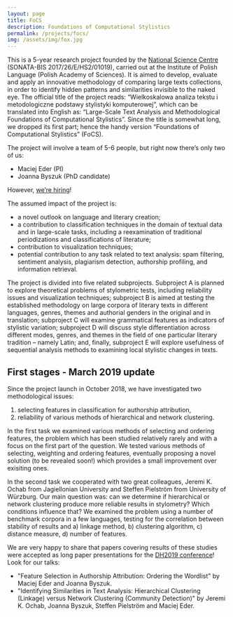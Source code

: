 ```yaml
---
layout: page
title: FoCS
description: Foundations of Computational Stylistics
permalink: /projects/focs/
img: /assets/img/fox.jpg
---
```




This is a 5-year research project founded by the [National Science Centre](https://ncn.gov.pl/?language=en) (SONATA-BIS 2017/26/E/HS2/01019), carried out at the Institute of Polish Language (Polish Academy of Sciences). It is aimed to develop, evaluate and apply an innovative methodology of comparing large texts collections, in order to identify hidden patterns and similarities invisible to the naked eye. The official title of the project reads: “Wielkoskalowa analiza tekstu i metodologiczne podstawy stylistyki komputerowej”, which can be translated into English as: “Large-Scale Text Analysis and Methodological Foundations of Computational Stylistics”. Since the title is somewhat long, we dropped its first part; hence the handy version “Foundations of Computational Stylistics” (FoCS).

The project will involve a team of 5-6 people, but right now there’s only two of us:

* Maciej Eder (PI)
* Joanna Byszuk (PhD candidate)

However, [we’re hiring](https://computationalstylistics.github.io/blog/focs_postdoc1/)!

The assumed impact of the project is:

* a novel outlook on language and literary creation;
* a contribution to classification techniques in the domain of textual data and in large-scale tasks, including a reexamination of traditional periodizations and classifications of literature;
* contribution to visualization techniques;
* potential contribution to any task related to text analysis: spam filtering, sentiment analysis, plagiarism detection, authorship profiling, and information retrieval.

The project is divided into five related subprojects. Subproject A is planned to explore theoretical problems of stylometric tests, including reliability issues and visualization techniques; subproject B is aimed at testing the established methodology on large corpora of literary texts in different languages, genres, themes and authorial genders in the original and in translation; subproject C will examine grammatical features as indicators of stylistic variation; subproject D will discuss style differentiation across different modes, genres, and themes in the field of one particular literary tradition – namely Latin; and, finally, subproject E will explore usefulness of sequential analysis methods to examining local stylistic changes in texts.

## First stages - March 2019 update
Since the project launch in October 2018, we have investigated two methodological issues:  
1) selecting features in classification for authorship attribution,   
2) reliability of various methods of hierarchical and network clustering.   
  
In the first task we examined various methods of selecting and ordering features, the problem which has been studied relatively rarely and with a focus on the first part of the question. We tested various methods of selecting, weighting and ordering features, eventually proposing a novel solution (to be revealed soon!) which provides a small improvement over exisiting ones.     
  
In the second task we cooperated with two great colleagues, Jeremi K. Ochab from Jagiellonian University and Steffen Pielström from University of Würzburg. Our main question was: can we determine if hierarchical or network clustering produce more reliable results in stylometry? Which conditions influence that? We examined the problem using a number of benchmark corpora in a few languages, testing for the correlation between stability of results and a) linkage method, b) clustering algorithm, c) distance measure, d) number of features.  

We are very happy to share that papers covering results of these studies were accepted as long paper presentations for the [DH2019 conference](https://dh2019.adho.org/)! Look for our talks:  
* "Feature Selection in Authorship Attribution: Ordering the Wordlist" by Maciej Eder and Joanna Byszuk.
* "Identifying Similarities in Text Analysis: Hierarchical Clustering (Linkage) versus Network Clustering (Community Detection)" by Jeremi K. Ochab, Joanna Byszuk, Steffen Pielström and Maciej Eder.

